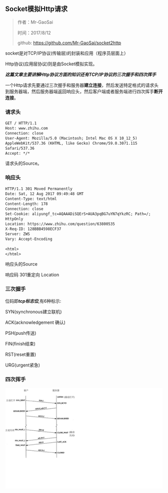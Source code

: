 ## Socket模拟Http请求

> 作者：Mr-GaoSai
> 
> 时间：2017/8/12
>
> github: https://github.com/Mr-GaoSai/socket2http

socket是对TCP/IP协议(传输层)的封装和应用（程序员层面上）

Http协议(应用层协议)则是由Socket模拟实现。

***这篇文章主要讲解Http协议方面的知识还有TCP/IP协议的三次握手和四次挥手***

一个Http请求先要通过三次握手和服务器**建立连接**，然后发送特定格式的请求头到服务器端，然后服务器端返回响应头，然后客户端或者服务端进行四次挥手**断开连接**。

### 请求头
```
GET / HTTP/1.1
Host: www.zhihu.com
Connection: close
User-Agent: Mozilla/5.0 (Macintosh; Intel Mac OS X 10_12_5) AppleWebKit/537.36 (KHTML, like Gecko) Chrome/59.0.3071.115 Safari/537.36
Accept: */*
```

请求头的Source。



### 响应头
```
HTTP/1.1 301 Moved Permanently
Date: Sat, 12 Aug 2017 09:49:48 GMT
Content-Type: text/html
Content-Length: 178
Connection: close
Set-Cookie: aliyungf_tc=AQAAADiSQErS+AUA3pqBG7uYN7qYkzRC; Path=/; HttpOnly
Location: https://www.zhihu.com/question/63800535
X-Req-ID: 128BBB4598ECF37
Server: ZWS
Vary: Accept-Encoding

<html>
</html>
```

响应头的Source

响应码 301重定向 Location


### 三次握手

位码即***tcp标志位***,有6种标示:

SYN(synchronous建立联机)

ACK(acknowledgement 确认)

PSH(push传送)

FIN(finish结束)

RST(reset重置)

URG(urgent紧急)

### 四次挥手

![](tcp34.png)